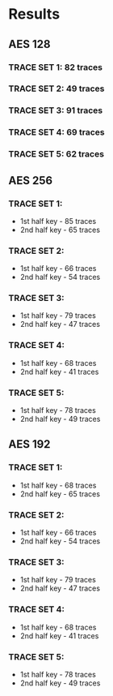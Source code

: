 # Results

## AES 128
### TRACE SET 1: 82 traces
### TRACE SET 2: 49 traces
### TRACE SET 3: 91 traces
### TRACE SET 4: 69 traces
### TRACE SET 5: 62 traces

## AES 256
### TRACE SET 1:
- 1st half key - 85 traces
- 2nd half key - 65 traces

### TRACE SET 2:
- 1st half key - 66 traces
- 2nd half key - 54 traces

### TRACE SET 3:
- 1st half key - 79 traces
- 2nd half key - 47 traces

### TRACE SET 4:
- 1st half key - 68 traces
- 2nd half key - 41 traces

### TRACE SET 5:
- 1st half key - 78 traces
- 2nd half key - 49 traces

## AES 192
### TRACE SET 1:
- 1st half key - 68 traces
- 2nd half key - 65 traces

### TRACE SET 2:
- 1st half key - 66 traces
- 2nd half key - 54 traces

### TRACE SET 3:
- 1st half key - 79 traces
- 2nd half key - 47 traces

### TRACE SET 4:
- 1st half key - 68 traces
- 2nd half key - 41 traces

### TRACE SET 5:
- 1st half key - 78 traces
- 2nd half key - 49 traces